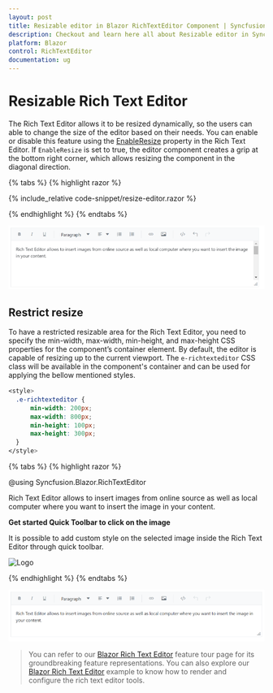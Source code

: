 ```yaml
---
layout: post
title: Resizable editor in Blazor RichTextEditor Component | Syncfusion
description: Checkout and learn here all about Resizable editor in Syncfusion Blazor RichTextEditor component and much more.
platform: Blazor
control: RichTextEditor
documentation: ug
---
```


# Resizable Rich Text Editor

The Rich Text Editor allows it to be resized dynamically, so the users can able to change the size of the editor based on their needs. You can enable or disable this feature using the [EnableResize](https://help.syncfusion.com/cr/blazor/Syncfusion.Blazor.RichTextEditor.SfRichTextEditor.html#Syncfusion_Blazor_RichTextEditor_SfRichTextEditor_EnableResize) property in the Rich Text Editor. If `EnableResize` is set to true, the editor component creates a grip at the bottom right corner, which allows resizing the component in the diagonal direction.

{% tabs %}
{% highlight razor %}

{% include_relative code-snippet/resize-editor.razor %}

{% endhighlight %}
{% endtabs %}

![Resizing in Blazor RichTextEditor](./images/blazor-richtexteditor-resizing.png)

## Restrict resize

To have a restricted resizable area for the Rich Text Editor, you need to specify the min-width, max-width, min-height, and max-height CSS properties for the component’s container element. By default, the editor is capable of resizing up to the current viewport. The `e-richtexteditor` CSS class will be available in the component's container and can be used for applying the bellow mentioned styles.

```css
<style>
  .e-richtexteditor {
      min-width: 200px;
      max-width: 800px;
      min-height: 100px;
      max-height: 300px;
  }
</style>

```

{% tabs %}
{% highlight razor %}

@using Syncfusion.Blazor.RichTextEditor

<SfRichTextEditor EnableResize="true" CssClass='.e-richtexteditor'>
    <p>Rich Text Editor allows to insert images from online source as well as local computer where you want to insert the image in your content.</p><p><b>Get started Quick Toolbar to click on the image</b></p><p>It is possible to add custom style on the selected image inside the Rich Text Editor through quick toolbar.</p><img alt='Logo' style='width: 300px; height: 300px; transform: rotate(0deg);' src='images/RichTextEditor/RTEImage-Feather.png' />
</SfRichTextEditor>
<style>
    .e-richtexteditor {
        min-width: 200px;
        max-width: 800px;
        min-height: 100px;
        max-height: 300px;
    }
</style>

{% endhighlight %}
{% endtabs %}

![Restrict resize in Blazor RichTextEditor](./images/blazor-richtexteditor-restrict-resize.png)

> You can refer to our [Blazor Rich Text Editor](https://www.syncfusion.com/blazor-components/blazor-wysiwyg-rich-text-editor) feature tour page for its groundbreaking feature representations. You can also explore our [Blazor Rich Text Editor](https://blazor.syncfusion.com/demos/rich-text-editor/overview?theme=bootstrap4) example to know how to render and configure the rich text editor tools.